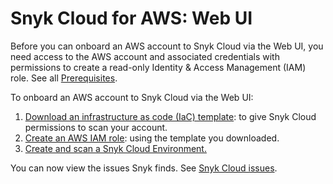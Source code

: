 # Snyk Cloud for AWS: Web UI

Before you can onboard an AWS account to Snyk Cloud via the Web UI, you need access to the AWS account and associated credentials with permissions to create a read-only Identity & Access Management (IAM) role. See all [Prerequisites](../#prerequisites).

To onboard an AWS account to Snyk Cloud via the Web UI:

1. [Download an infrastructure as code (IaC) template](step-1-download-iam-role-iac-template-web-ui.md): to give Snyk Cloud permissions to scan your account.
2. [Create an AWS IAM role](step-2-create-the-snyk-iam-role.md): using the template you downloaded.
3. [Create and scan a Snyk Cloud Environment.](step-3-create-and-scan-a-snyk-cloud-environment-web-ui.md)

You can now view the issues Snyk finds. See [Snyk Cloud issues](../../../../scan-cloud-deployment/snyk-cloud/snyk-cloud-issues/).
